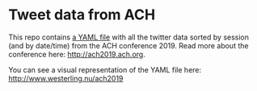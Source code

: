 # Tweet data from ACH

This repo contains [a YAML file](/session-tweets.yml) with all the twitter data sorted by session (and by date/time) from the ACH conference 2019. Read more about the conference here: http://ach2019.ach.org.

You can see a visual representation of the YAML file here: http://www.westerling.nu/ach2019
